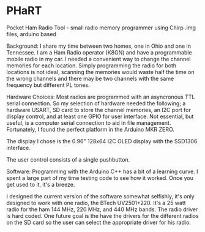 # PHaRT
Pocket Ham Radio Tool - small radio memory programmer using Chirp .img files, arduino based

Background:
I share my time between two homes, one in Ohio and one in Tennessee.  I am a Ham Radio operator (K8GN) and have a programmable mobile radio in my car.  I needed a convenient way to change the channel memories for each location.  Simply programming the radio for both locations is not ideal, scanning the memories would waste half the time on the wrong channels and there may be two channels with the same frequency but different PL tones.

Hardware Choices:
Most radios are programmed with an asyncronous TTL serial connection.  So my selection of hardware needed the following; a hardware USART, SD card to store the channel memories, an I2C port for display control, and at least one GPIO for user interface.  Not essential, but useful, is a computer serial connection to aid in file management.  Fortunately, I found the perfect platform in the Arduino MKR ZERO.

The display I chose is the 0.96" 128x64 I2C OLED display with the SSD1306 interface.

The user control consists of a single pushbutton.

Software:
Programming with the Arduino C++ has a bit of a learning curve.  I spent a large part of my time testing code to see how it worked.  Once you get used to it, it's a breeze.

I designed the current version of the software somewhat selfishly, it's only designed to work with one radio, the BTech UV2501+220.  It's a 25 watt radio for the ham 144 MHz, 220 MHz, and 440 MHz bands.  The radio driver is hard coded.  One future goal is the have the drivers for the different radios on the SD card so the user can select the appropriate driver for his radio.
